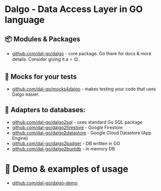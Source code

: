 # Dalgo - Data Access Layer in GO language

## 📦 Modules & Packages

- [github.com/dal-go/dalgo](https://github.com/dal-go/dalgo) - core package. Go there for docs & more details. Consider giving it a ⭐ 😉.

## 🧪 Mocks for your tests
- [github.com/dal-go/mocks4dalgo](https://github.com/dal-go/mocks4dalgo) - makes testing your code that uses Dalgo easier.

## 🔌 Adapters to databases:
- [github.com/dal-go/dalgo2sql](https://github.com/dal-go/dalgo2sql) - uses standard Go SQL package
- [github.com/dal-go/dalgo2firestore](https://github.com/dal-go/dalgo2firestore) - Google Firestore
- [github.com/dal-go/dalgo2datastore](https://github.com/dal-go/dalgo2datastore) - Google Cloud Datastore (App Engine)
- [github.com/dal-go/dalgo2badger](https://github.com/dal-go/dalgo2badger) - DB written in GO
- [github.com/dal-go/dalgo2buntdb](https://github.com/dal-go/dalgo2buntdb) - in memory DB

# 🍿 Demo & examples of usage
- [github.com/dal-go/dalgo-demo](https://github.com/dal-go/dalgo-demo)
